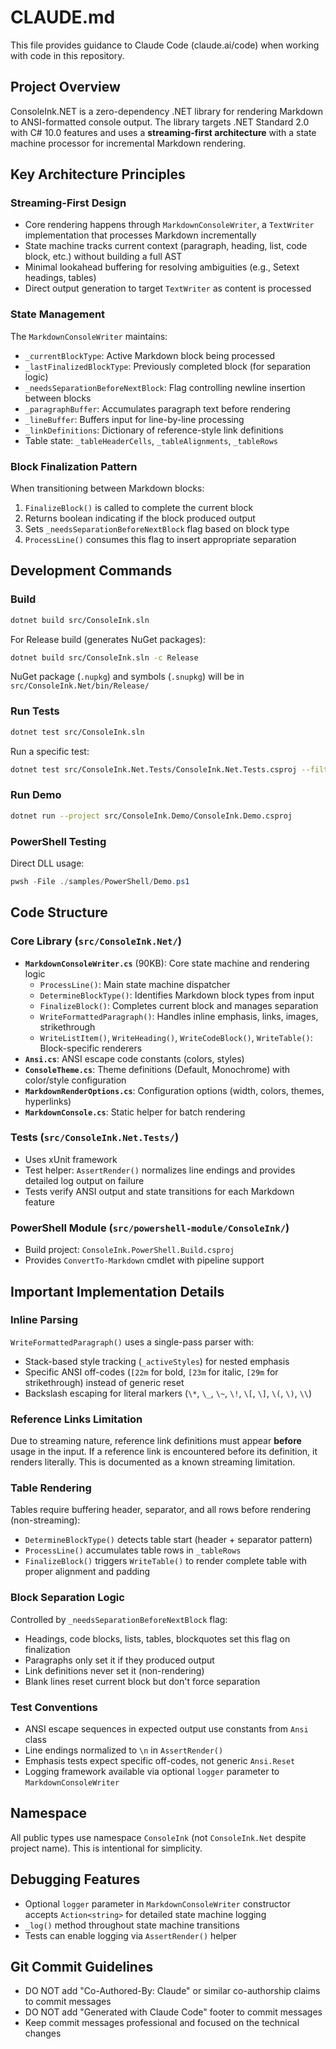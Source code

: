 # CLAUDE.md

This file provides guidance to Claude Code (claude.ai/code) when working with code in this repository.

## Project Overview

ConsoleInk.NET is a zero-dependency .NET library for rendering Markdown to ANSI-formatted console output. The library targets .NET Standard 2.0 with C# 10.0 features and uses a **streaming-first architecture** with a state machine processor for incremental Markdown rendering.

## Key Architecture Principles

### Streaming-First Design
- Core rendering happens through `MarkdownConsoleWriter`, a `TextWriter` implementation that processes Markdown incrementally
- State machine tracks current context (paragraph, heading, list, code block, etc.) without building a full AST
- Minimal lookahead buffering for resolving ambiguities (e.g., Setext headings, tables)
- Direct output generation to target `TextWriter` as content is processed

### State Management
The `MarkdownConsoleWriter` maintains:
- `_currentBlockType`: Active Markdown block being processed
- `_lastFinalizedBlockType`: Previously completed block (for separation logic)
- `_needsSeparationBeforeNextBlock`: Flag controlling newline insertion between blocks
- `_paragraphBuffer`: Accumulates paragraph text before rendering
- `_lineBuffer`: Buffers input for line-by-line processing
- `_linkDefinitions`: Dictionary of reference-style link definitions
- Table state: `_tableHeaderCells`, `_tableAlignments`, `_tableRows`

### Block Finalization Pattern
When transitioning between Markdown blocks:
1. `FinalizeBlock()` is called to complete the current block
2. Returns boolean indicating if the block produced output
3. Sets `_needsSeparationBeforeNextBlock` flag based on block type
4. `ProcessLine()` consumes this flag to insert appropriate separation

## Development Commands

### Build
```bash
dotnet build src/ConsoleInk.sln
```

For Release build (generates NuGet packages):
```bash
dotnet build src/ConsoleInk.sln -c Release
```
NuGet package (`.nupkg`) and symbols (`.snupkg`) will be in `src/ConsoleInk.Net/bin/Release/`

### Run Tests
```bash
dotnet test src/ConsoleInk.sln
```

Run a specific test:
```bash
dotnet test src/ConsoleInk.Net.Tests/ConsoleInk.Net.Tests.csproj --filter "FullyQualifiedName~Render_BoldEmphasis"
```

### Run Demo
```bash
dotnet run --project src/ConsoleInk.Demo/ConsoleInk.Demo.csproj
```

### PowerShell Testing
Direct DLL usage:
```powershell
pwsh -File ./samples/PowerShell/Demo.ps1
```

## Code Structure

### Core Library (`src/ConsoleInk.Net/`)
- **`MarkdownConsoleWriter.cs`** (90KB): Core state machine and rendering logic
  - `ProcessLine()`: Main state machine dispatcher
  - `DetermineBlockType()`: Identifies Markdown block types from input
  - `FinalizeBlock()`: Completes current block and manages separation
  - `WriteFormattedParagraph()`: Handles inline emphasis, links, images, strikethrough
  - `WriteListItem()`, `WriteHeading()`, `WriteCodeBlock()`, `WriteTable()`: Block-specific renderers
- **`Ansi.cs`**: ANSI escape code constants (colors, styles)
- **`ConsoleTheme.cs`**: Theme definitions (Default, Monochrome) with color/style configuration
- **`MarkdownRenderOptions.cs`**: Configuration options (width, colors, themes, hyperlinks)
- **`MarkdownConsole.cs`**: Static helper for batch rendering

### Tests (`src/ConsoleInk.Net.Tests/`)
- Uses xUnit framework
- Test helper: `AssertRender()` normalizes line endings and provides detailed log output on failure
- Tests verify ANSI output and state transitions for each Markdown feature

### PowerShell Module (`src/powershell-module/ConsoleInk/`)
- Build project: `ConsoleInk.PowerShell.Build.csproj`
- Provides `ConvertTo-Markdown` cmdlet with pipeline support

## Important Implementation Details

### Inline Parsing
`WriteFormattedParagraph()` uses a single-pass parser with:
- Stack-based style tracking (`_activeStyles`) for nested emphasis
- Specific ANSI off-codes (`[22m` for bold, `[23m` for italic, `[29m` for strikethrough) instead of generic reset
- Backslash escaping for literal markers (`\*`, `\_`, `\~`, `\!`, `\[`, `\]`, `\(`, `\)`, `\\`)

### Reference Links Limitation
Due to streaming nature, reference link definitions must appear **before** usage in the input. If a reference link is encountered before its definition, it renders literally. This is documented as a known streaming limitation.

### Table Rendering
Tables require buffering header, separator, and all rows before rendering (non-streaming):
- `DetermineBlockType()` detects table start (header + separator pattern)
- `ProcessLine()` accumulates table rows in `_tableRows`
- `FinalizeBlock()` triggers `WriteTable()` to render complete table with proper alignment and padding

### Block Separation Logic
Controlled by `_needsSeparationBeforeNextBlock` flag:
- Headings, code blocks, lists, tables, blockquotes set this flag on finalization
- Paragraphs only set it if they produced output
- Link definitions never set it (non-rendering)
- Blank lines reset current block but don't force separation

### Test Conventions
- ANSI escape sequences in expected output use constants from `Ansi` class
- Line endings normalized to `\n` in `AssertRender()`
- Emphasis tests expect specific off-codes, not generic `Ansi.Reset`
- Logging framework available via optional `logger` parameter to `MarkdownConsoleWriter`

## Namespace
All public types use namespace `ConsoleInk` (not `ConsoleInk.Net` despite project name). This is intentional for simplicity.

## Debugging Features
- Optional `logger` parameter in `MarkdownConsoleWriter` constructor accepts `Action<string>` for detailed state machine logging
- `_log()` method throughout state machine transitions
- Tests can enable logging via `AssertRender()` helper

## Git Commit Guidelines
- DO NOT add "Co-Authored-By: Claude" or similar co-authorship claims to commit messages
- DO NOT add "Generated with Claude Code" footer to commit messages
- Keep commit messages professional and focused on the technical changes
